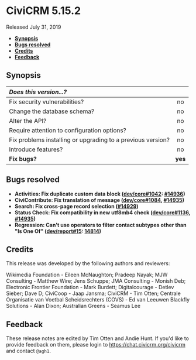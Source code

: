 # CiviCRM 5.15.2

Released July 31, 2019

- **[Synopsis](#synopsis)**
- **[Bugs resolved](#bugs)**
- **[Credits](#credits)**
- **[Feedback](#feedback)**

## <a name="synopsis"></a>Synopsis

| *Does this version...?*                                         |         |
|:--------------------------------------------------------------- |:-------:|
| Fix security vulnerabilities?                                   |   no    |
| Change the database schema?                                     |   no    |
| Alter the API?                                                  |   no    |
| Require attention to configuration options?                     |   no    |
| Fix problems installing or upgrading to a previous version?     |   no    |
| Introduce features?                                             |   no    |
| **Fix bugs?**                                                   | **yes** |

## <a name="bugs"></a>Bugs resolved

- **Activities: Fix duplicate custom data block ([dev/core#1042](https://lab.civicrm.org/dev/core/issues/1042): [#14936](https://github.com/civicrm/civicrm-core/pull/14936))**
- **CiviContribute: Fix translation of message ([dev/core#1084](https://lab.civicrm.org/dev/core/issues/1084), [#14935](https://github.com/civicrm/civicrm-core/pull/14935))**
- **Search: Fix cross-page record selection ([#14929](https://github.com/civicrm/civicrm-core/pull/14929))**
- **Status Check: Fix compatibility in new utf8mb4 check ([dev/core#1136](https://lab.civicrm.org/dev/core/issues/1136), [#14935](https://github.com/civicrm/civicrm-core/pull/14935))**
- **Regression: Can't use operators to filter contact subtypes other than "Is One Of" ([dev/report#15](https://lab.civicrm.org/dev/report/issues/15): [14814](https://github.com/civicrm/civicrm-core/pull/14814))**

## <a name="credits"></a>Credits

This release was developed by the following authors and reviewers:

Wikimedia Foundation - Eileen McNaughton; Pradeep Nayak; MJW Consulting -
Matthew Wire; Jens Schuppe; JMA Consulting - Monish Deb; Electronic Frontier
Foundation - Mark Burdett; Digitalcourage - Detlev Sieber; Dave D; CiviCoop -
Jaap Jansma; CiviCRM - Tim Otten; Centrale Organisatie van Voetbal
Scheidsrechters (COVS) - Ed van Leeuwen Blackfly Solutions - Alan Dixon;
Australian Greens - Seamus Lee

## <a name="feedback"></a>Feedback

These release notes are edited by Tim Otten and Andie Hunt.  If you'd like to
provide feedback on them, please login to https://chat.civicrm.org/civicrm and
contact `@agh1`.
